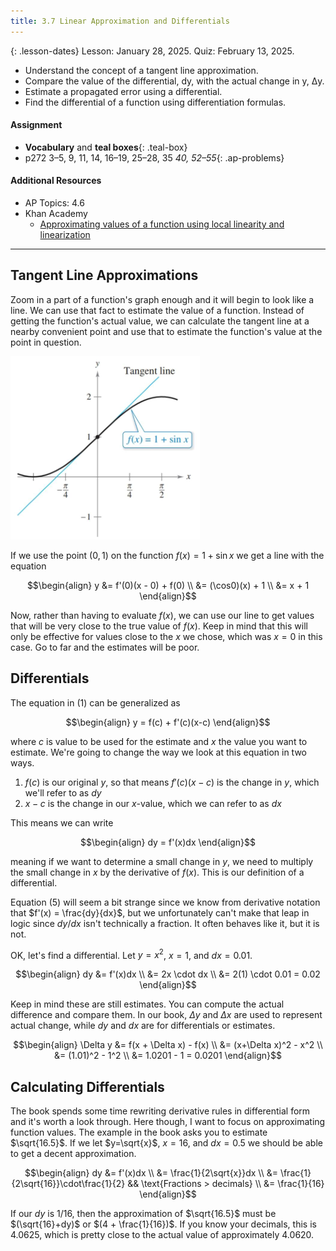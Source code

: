 ```yaml
---
title: 3.7 Linear Approximation and Differentials
---
```


{: .lesson-dates}
Lesson: January 28, 2025. Quiz: February 13, 2025.

- Understand the concept of a tangent line approximation.
- Compare the value of the differential, dy, with the actual change in y, Δy.
- Estimate a propagated error using a differential.
- Find the differential of a function using differentiation formulas.

#### Assignment

- **Vocabulary** and **teal boxes**{: .teal-box}
- p272 3–5, 9, 11, 14, 16–19, 25–28, 35 *40, 52–55*{: .ap-problems}

#### Additional Resources

- AP Topics: 4.6
- Khan Academy
  - [Approximating values of a function using local linearity and linearization](https://www.khanacademy.org/math/ap-calculus-ab/ab-diff-contextual-applications-new/ab-4-6/v/local-linearization-intro)

---

## Tangent Line Approximations

Zoom in a part of a function's graph enough and it will begin to look like a line. We can use that fact to estimate the value of a function. Instead of getting the function's actual value, we can calculate the tangent line at a nearby convenient point and use that to estimate the function's value at the point in question.

![Tangent line approximation](./img/3.7-tan-approx.png)

If we use the point $(0,1)$ on the function $f(x)=1+\sin x$ we get a line with the equation

$$\begin{align}
y &= f'(0)(x - 0) + f(0) \\
  &= (\cos0)(x) + 1 \\
  &= x + 1
\end{align}$$

Now, rather than having to evaluate $f(x)$, we can use our line to get values that will be very close to the true value of $f(x)$. Keep in mind that this will only be effective for values close to the $x$ we chose, which was $x=0$ in this case. Go to far and the estimates will be poor.

## Differentials

The equation in $(1)$ can be generalized as

$$\begin{align}
y = f(c) + f'(c)(x-c)
\end{align}$$

where $c$ is value to be used for the estimate and $x$ the value you want to estimate. We're going to change the way we look at this equation in two ways.

1. $f(c)$ is our original $y$, so that means $f'(c)(x-c)$ is the change in $y$, which we'll refer to as $dy$
2. $x-c$ is the change in our $x$-value, which we can refer to as $dx$

This means we can write

$$\begin{align}
dy = f'(x)dx
\end{align}$$

meaning if we want to determine a small change in $y$, we need to multiply the small change in $x$ by the derivative of $f(x)$. This is our definition of a differential.

Equation $(5)$ will seem a bit strange since we know from derivative notation that $f'(x) = \frac{dy}{dx}$, but we unfortunately can't make that leap in logic since $dy/dx$ isn't technically a fraction. It often behaves like it, but it is not.

OK, let's find a differential. Let $y=x^2$, $x=1$, and $dx=0.01$.

$$\begin{align}
dy &= f'(x)dx \\
   &= 2x \cdot dx \\
   &= 2(1) \cdot 0.01 = 0.02
\end{align}$$

Keep in mind these are still estimates. You can compute the actual difference and compare them. In our book, $\Delta y$ and $\Delta x$ are used to represent actual change, while $dy$ and $dx$ are for differentials or estimates.

$$\begin{align}
\Delta y &= f(x + \Delta x) - f(x) \\
         &= (x+\Delta x)^2 - x^2 \\
         &= (1.01)^2 - 1^2 \\
         &= 1.0201 - 1 = 0.0201
\end{align}$$

## Calculating Differentials

The book spends some time rewriting derivative rules in differential form and it's worth a look through. Here though, I want to focus on approximating function values. The example in the book asks you to estimate $\sqrt{16.5}$. If we let $y=\sqrt{x}$, $x=16$, and $dx=0.5$ we should be able to get a decent approximation.

$$\begin{align}
dy &= f'(x)dx \\
   &= \frac{1}{2\sqrt{x}}dx \\
   &= \frac{1}{2\sqrt{16}}\cdot\frac{1}{2} && \text{Fractions > decimals} \\
   &= \frac{1}{16}
\end{align}$$

If our $dy$ is $1/16$, then the approximation of $\sqrt{16.5}$ must be $(\sqrt{16}+dy)$ or $(4 + \frac{1}{16})$. If you know your decimals, this is $4.0625$, which is pretty close to the actual value of approximately $4.0620$.
